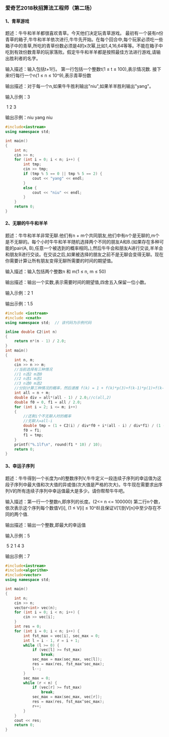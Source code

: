 ### **爱奇艺2018秋招算法工程师（第二场）**

#### **1、青草游戏**

题述：牛牛和羊羊都很喜欢青草。今天他们决定玩青草游戏。 最初有一个装有n份青草的箱子,牛牛和羊羊依次进行,牛牛先开始。在每个回合中,每个玩家必须吃一些箱子中的青草,所吃的青草份数必须是4的x次幂,比如1,4,16,64等等。不能在箱子中吃到有效份数青草的玩家落败。假定牛牛和羊羊都是按照最佳方法进行游戏,请输出胜利者的名字。

输入描述：输入包括t+1行。 第一行包括一个整数t(1 ≤ t ≤ 100),表示情况数. 接下来t行每行一个n(1 ≤ n ≤ 10^9),表示青草份数

输出描述：对于每一个n,如果牛牛胜利输出"niu",如果羊羊胜利输出"yang"。

输入示例：3 

​		   1 2 3 

输出示例：niu yang niu

```c++
#include<iostream>
using namespace std;

int main()      
{
	int n;
	cin >> n;
	for (int i = 0; i < n; i++) {
		int tmp;
		cin >> tmp;
		if (tmp % 5 == 0 || tmp % 5 == 2) {
			cout << "yang" << endl;
		}
		else {
			cout << "niu" << endl;
		}
	}
	return 0;
}
```

#### **2、无聊的牛牛和羊羊**

题述：牛牛和羊羊非常无聊.他们有n + m个共同朋友,他们中有n个是无聊的,m个是不无聊的。每个小时牛牛和羊羊随机选择两个不同的朋友A和B.(如果存在多种可能的pair(A, B),任意一个被选到的概率相同。),然后牛牛会和朋友A进行交谈,羊羊会和朋友B进行交谈。在交谈之后,如果被选择的朋友之前不是无聊会变得无聊。现在你需要计算让所有朋友变得无聊所需要的时间的期望值。

输入描述：输入包括两个整数n 和 m(1 ≤ n, m ≤ 50)

输出描述：输出一个实数,表示需要时间的期望值,四舍五入保留一位小数。

输入示例：2 1

输出示例：1.5

```c++
#include <iostream>
#include <cmath>
using namespace std;  // 该代码为示例代码

inline double C2(int n)
{
	return n*(n - 1) / 2.0;
}
int main()
{
	int n, m;
	cin >> n >> m;
	//当前选择有三种情况
	//1 n选2 m选0
	//2 n选1 m选1
	//3 n选0 m选2
	//分别计算三种情况的概率，然后递推 f(k) = 1 + f(k)*p(3)+f(k-1)*p(1)+f(k-2)*p(2) => f(k) = [1+f(k-1)*p(1)+f(k-2)*p(2)]/[1-p(3)]
	int all = n + m;
	double div = all*(all - 1) / 2.0;//c(all,2)
	double f0 = 0, f1 = all / 2.0;
	for (int i = 2; i <= m; i++)
	{
		//还剩i个不无聊人时的概率
		//无聊人=all-i
		double tmp = (1 + C2(i) / div*f0 + i*(all - i) / div*f1) / (1 - C2(all - i) / div);
		f0 = f1;
		f1 = tmp;
	}
	printf("%.1lf\n", round(f1 * 10) / 10);
	return 0;
}
```

#### **3、幸运子序列**

题述：牛牛得到一个长度为n的整数序列V,牛牛定义一段连续子序列的幸运值为这段子序列中最大值和次大值的异或值(次大值是严格的次大)。牛牛现在需要求出序列V的所有连续子序列中幸运值最大是多少。请你帮帮牛牛吧。

输入描述：第一行一个整数n,即序列的长度。(2<= n <= 100000) 第二行n个数，依次表示这个序列每个数值V[i], (1 ≤ V[i] ≤ 10^8)且保证V[1]到V[n]中至少存在不同的两个值.

输出描述：输出一个整数,即最大的幸运值 

输入示例：5 

​		   5 2 1 4 3 

输出示例：7

```c++
#include<iostream>
#include<algorithm>
#include<vector>
using namespace std;

int main()      
{
	int n;
	cin >> n;
	vector<int> vec(n);
	for (int i = 0; i < n; i++) {
		cin >> vec[i];
	}
	int res = 0;
	for (int i = 0; i < n; i++) {
		int fst_max = vec[i], sec_max = 0;
		int l = i - 1, r = i + 1;
		while (l >= 0) {
			if (vec[l] >= fst_max)
				break;
			sec_max = max(sec_max, vec[l]);
			res = max(res, fst_max^sec_max);
			l--;
		}
		sec_max = 0;
		while (r < n) {
			if (vec[r] >= fst_max)
				break;
			sec_max = max(sec_max, vec[r]);
			res = max(res, fst_max^sec_max);
			r++;
		}
	}
	cout << res;
	return 0;
}
```


